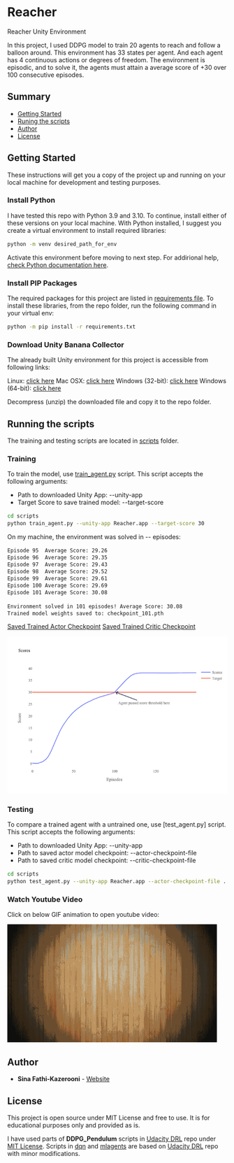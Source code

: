 # Reacher
Reacher Unity Environment

In this project, I used DDPG model to train 20 agents to reach and follow a balloon around. This environment has 33 states per agent. And each agent has 4 continuous actions or degrees of freedom. The environment is episodic, and to solve it, the agents must attain a average score of +30 over 100 consecutive episodes.

## Summary

- [Getting Started](#getting-started)
- [Runing the scripts](#running-the-scripts)
- [Author](#author)
- [License](#license)

## Getting Started

These instructions will get you a copy of the project up and running on your local machine for development and testing purposes.

### Install Python
I have tested this repo with Python 3.9 and 3.10. To continue, install either of these versions on your local machine. With Python installed, I suggest you create a virtual environment to install required libraries:

```bash
python -m venv desired_path_for_env
```
Activate this environment before moving to next step. For addirional help, [check Python documentation here](https://docs.python.org/3/library/venv.html).

### Install PIP Packages

The required packages for this project are listed in [requirements file](requirements.txt). To install these libraries, from the repo folder, run the following command in your virtual env:

```bash
python -m pip install -r requirements.txt
```


### Download Unity Banana Collector
The already built Unity environment for this project is accessible from following links:

Linux: [click here](https://s3-us-west-1.amazonaws.com/udacity-drlnd/P2/Reacher/Reacher_Linux.zip)
Mac OSX: [click here](https://s3-us-west-1.amazonaws.com/udacity-drlnd/P2/Reacher/Reacher.app.zip)
Windows (32-bit): [click here](https://s3-us-west-1.amazonaws.com/udacity-drlnd/P2/Reacher/Reacher_Windows_x86.zip)
Windows (64-bit): [click here](https://s3-us-west-1.amazonaws.com/udacity-drlnd/P2/Reacher/Reacher_Windows_x86_64.zip)


Decompress (unzip) the downloaded file and copy it to the repo folder.

## Running the scripts

The training and testing scripts are located in [scripts](scripts) folder.

### Training

To train the model, use [train_agent.py](scripts/train_agent.py) script. This script accepts the following arguments:

- Path to downloaded Unity App: --unity-app
- Target Score to save trained model: --target-score

```bash
cd scripts
python train_agent.py --unity-app Reacher.app --target-score 30
```


On my machine, the environment was solved in -- episodes:

```
Episode 95	Average Score: 29.26
Episode 96	Average Score: 29.35
Episode 97	Average Score: 29.43
Episode 98	Average Score: 29.52
Episode 99	Average Score: 29.61
Episode 100	Average Score: 29.69
Episode 101	Average Score: 30.08

Environment solved in 101 episodes!	Average Score: 30.08
Trained model weights saved to: checkpoint_101.pth
```

[Saved Trained Actor Checkpoint](checkpoints/actor_checkpoint_101.pth)
[Saved Trained Critic Checkpoint](checkpoints/critic_checkpoint_101.pth)

![Trained Model Scores](images/train_scores.png)

### Testing

To compare a trained agent with a untrained one, use [test_agent.py] script. This script accepts the following arguments: 

- Path to downloaded Unity App: --unity-app
- Path to saved actor model checkpoint: --actor-checkpoint-file
- Path to saved critic model checkpoint: --critic-checkpoint-file

```bash
cd scripts
python test_agent.py --unity-app Reacher.app --actor-checkpoint-file ../checkpoints/actor_checkpoint_101.pth --critic-checkpoint-file ../checkpoints/critic_checkpoint_101.pth
```

### Watch Youtube Video
Click on below GIF animation to open youtube video:

[![Watch the video](images/thumbnail.gif)](https://youtu.be/WXqnsGrODL4)

## Author
  - **Sina Fathi-Kazerooni** - 
    [Website](https://sinafathi.com)


## License

This project is open source under MIT License and free to use. It is for educational purposes only and provided as is.

I have used parts of **DDPG_Pendulum** scripts in [Udacity DRL](https://github.com/udacity/deep-reinforcement-learning/) repo under [MIT License](https://github.com/udacity/deep-reinforcement-learning/blob/master/LICENSE). Scripts in [dqn](dqn) and [mlagents](mlagents) are based on [Udacity DRL](https://github.com/udacity/deep-reinforcement-learning/) repo with minor modifications.
